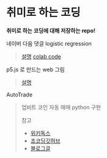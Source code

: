 # 취미로 하는 코딩

**취미로 하는 코딩에 대해 저장하는 repo!**

네이버 다음 댓글 logistic regression
> [설명](https://hoonzi-text.tistory.com/83)
> [colab code](https://github.com/hoonzinope/hobby_coding/blob/main/naver_daum_binary_cp.ipynb)

p5.js 로 만드는 web 그림

> [설명](https://p5js.org/ko/)

AutoTrade

> 업비트 코인 자동 매매 python 구현
>
> 참고
>
> - [위키독스](https://wikidocs.net/21888)
> - [조코딩깃허브](https://github.com/youtube-jocoding/pyupbit-autotrade)
> - [블로그글](https://poalim.tistory.com/31)
